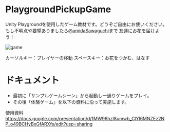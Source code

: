 # PlaygroundPickupGame

Unity Playgroundを使用したゲーム教材です。どうぞご自由にお使いください。
もし不明点や要望ありましたら[@amidaSawaguchi](https://twitter.com/amidaSawaguchi)まで
友達にお花を届けよう！

![game](https://user-images.githubusercontent.com/5147047/58760355-8c1cb100-8571-11e9-8306-8c9dccfb0dba.PNG)

カーソルキー：プレイヤーの移動
スペースキー：お花をつかむ、はなす


# ドキュメント
* 最初に「サンプルゲームシーン」から起動し一通りゲームをプレイ。
* その後「体験ゲーム」を以下の資料に沿って実施します。

使用資料
https://docs.google.com/presentation/d/1MW96hzI8umwb_ClYl6MNZEz2NP_o49BCHyBxGfARXfs/edit?usp=sharing


